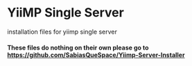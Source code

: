 # YiiMP Single Server
installation files for yiimp single server

#### These files do nothing on their own please go to https://github.com/SabiasQueSpace/Yiimp-Server-Installer

